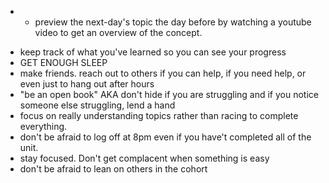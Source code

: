 * - preview the next-day's topic the day before by watching a youtube video to get an overview of the concept.
- keep track of what you've learned so you can see your progress
- GET ENOUGH SLEEP
- make friends.  reach out to others if you can help, if you need help, or even just to hang out after hours
- "be an open book" AKA don't hide if you are struggling and if you notice someone else struggling, lend a hand
- focus on really understanding topics rather than racing to complete everything.
- don't be afraid to log off at 8pm even if you have't completed all of the unit.
- stay focused.  Don't get complacent when something is easy
- don't be afraid to lean on others in the cohort
